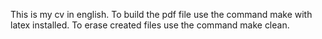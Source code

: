 This is my cv in english.
To build the pdf file use the command make with latex installed.
To erase created files use the command make clean.
